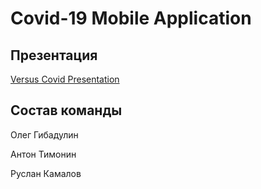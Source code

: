 # Covid-19 Mobile Application

## Презентация

[Versus Covid Presentation](https://github.com/timoninas/covid-hack/blob/master/presentation/Covid%20Versus%20Presentation.pdf)

## Состав команды

Олег Гибадулин

Антон Тимонин

Руслан Камалов
